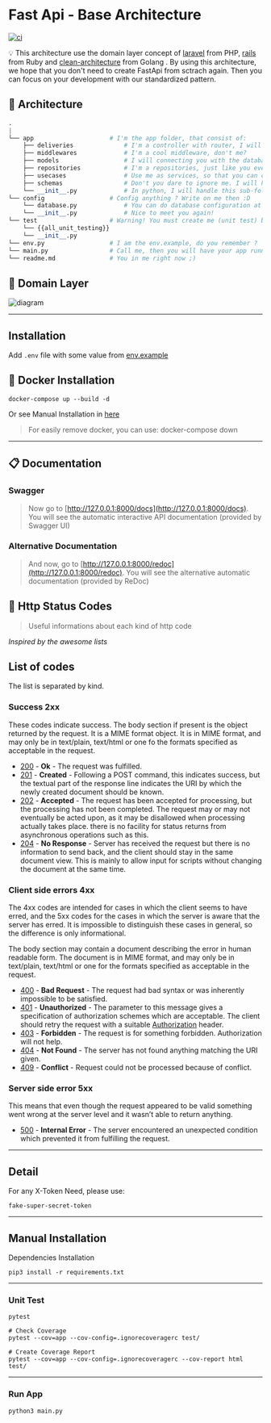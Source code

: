 # Fast Api - Base Architecture

[![ci](https://github.com/coroo/base-architecture/workflows/ci/badge.svg?branch=master)](../../actions)

:bulb: This architecture use the domain layer concept of [laravel](https://laravel.com/) from PHP, [rails](https://rubyonrails.org/) from Ruby and [clean-architecture](https://github.com/bxcodec/go-clean-arch#the-diagram) from Golang . By using this architecture, we hope that you don't need to create FastApi from sctrach again. Then you can focus on your development with our standardized pattern.

## :man_dancing: Architecture

```python
.
|
└── app                     # I'm the app folder, that consist of:
    ├── deliveries              # I'm a controller with router, I will delivery your request :)
    ├── middlewares             # I'm a cool middleware, don't me?
    ├── models                  # I will connecting you with the database structure
    ├── repositories            # I'm a repositories, just like you ever know ;)
    ├── usecases                # Use me as services, so that you can create any usecases!
    ├── schemas                 # Don't you dare to ignore me. I will help all of data structure
    └── __init__.py             # In python, I will handle this sub-folder, so that you can easily calling them
└── config                  # Config anything ? Write on me then :D
    └── database.py             # You can do database configuration at me. Remember that!
    └── __init__.py             # Nice to meet you again!
└── test                    # Warning! You must create me (unit test) before ask them!
    └── {{all_unit_testing}}
    └── __init__.py
└── env.py                  # I am the env.example, do you remember ?
└── main.py                 # Call me, then you will have your app running :3
└── readme.md               # You in me right now ;)
```

## :pushpin: Domain Layer

![diagram](https://github.com/bxcodec/go-clean-arch/raw/master/clean-arch.png)

---

## Installation

Add `.env` file with some value from [env.example](env.py)

## :rocket: Docker Installation

```
docker-compose up --build -d
```

Or see Manual Installation in [here](#manual-installation)

> For easily remove docker, you can use: docker-compose down

---

## :clipboard: Documentation

### Swagger

> Now go to [http://127.0.0.1:8000/docs](http://127.0.0.1:8000/docs).
> You will see the automatic interactive API documentation (provided by Swagger UI)

### Alternative Documentation

> And now, go to [http://127.0.0.1:8000/redoc](http://127.0.0.1:8000/redoc).
> You will see the alternative automatic documentation (provided by ReDoc)

## :traffic_light: Http Status Codes

> Useful informations about each kind of http code

_Inspired by the awesome lists_

## List of codes

The list is separated by kind.

### Success 2xx

These codes indicate success. The body section if present is the object returned by the request. It is a MIME format object. It is in MIME format, and may only be in text/plain, text/html or one fo the formats specified as acceptable in the request.

- [200](http://httpstatus.es/200) - **Ok** - The request was fulfilled.
- [201](http://httpstatus.es/201) - **Created** - Following a POST command, this indicates success, but the textual part of the response line indicates the URI by which the newly created document should be known.
- [202](http://httpstatus.es/202) - **Accepted** - The request has been accepted for processing, but the processing has not been completed. The request may or may not eventually be acted upon, as it may be disallowed when processing actually takes place. there is no facility for status returns from asynchronous operations such as this.
- [204](http://httpstatus.es/204) - **No Response** - Server has received the request but there is no information to send back, and the client should stay in the same document view. This is mainly to allow input for scripts without changing the document at the same time.

### Client side errors 4xx

The 4xx codes are intended for cases in which the client seems to have erred, and the 5xx codes for the cases in which the server is aware that the server has erred. It is impossible to distinguish these cases in general, so the difference is only informational.

The body section may contain a document describing the error in human readable form. The document is in MIME format, and may only be in text/plain, text/html or one for the formats specified as acceptable in the request.

- [400](http://httpstatus.es/400) - **Bad Request** - The request had bad syntax or was inherently impossible to be satisfied.
- [401](http://httpstatus.es/401) - **Unauthorized** - The parameter to this message gives a specification of authorization schemes which are acceptable. The client should retry the request with a suitable [Authorization](http://www.w3.org/Protocols/HTTP/HTRQ_Headers.html#z9) header.
- [403](http://httpstatus.es/403) - **Forbidden** - The request is for something forbidden. Authorization will not help.
- [404](http://httpstatus.es/404) - **Not Found** - The server has not found anything matching the URI given.
- [409](http://httpstatus.es/409) - **Conflict** - Request could not be processed because of conflict.

### Server side error 5xx

This means that even though the request appeared to be valid something went wrong at the server level and it wasn’t able to return anything.

- [500](http://httpstatus.es/500) - **Internal Error** - The server encountered an unexpected condition which prevented it from fulfilling the request.

---

## Detail

For any X-Token Need, please use:

```
fake-super-secret-token
```

---

## Manual Installation

Dependencies Installation

```console
pip3 install -r requirements.txt
```

---

### Unit Test

```console
pytest

# Check Coverage
pytest --cov=app --cov-config=.ignorecoveragerc test/

# Create Coverage Report
pytest --cov=app --cov-config=.ignorecoveragerc --cov-report html test/
```

---

### Run App

```console
python3 main.py
```
